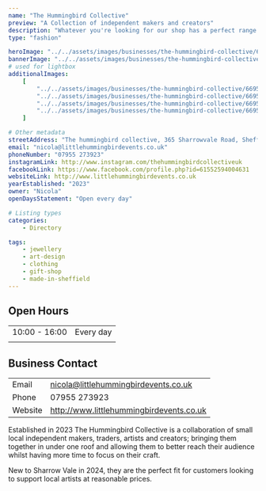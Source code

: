 ```yaml
---
name: "The Hummingbird Collective"
preview: "A Collection of independent makers and creators"
description: "Whatever you're looking for our shop has a perfect range of Posters, jewellery, Candles, Cushions, Ceramics, Knitted toys, Home furnishings, Wall decorations and much more. "
type: "fashion"

heroImage: "../../assets/images/businesses/the-hummingbird-collective/66953b2f522baad460a3fa5c_hummingbird-thumbnail.png"
bannerImage: "../../assets/images/businesses/the-hummingbird-collective/669531951276beed4e15c108_8a88aa36-e966-4645-b288-5ea174b3a7a8---Mark-Smith.JPG"
# used for lightbox
additionalImages:
    [
        "../../assets/images/businesses/the-hummingbird-collective/66952f15ab02c4fcd9c0fd72_38c3a6c4-6ab8-4d0c-98ba-d39d09f1d020---Mark-Smith.JPG",
        "../../assets/images/businesses/the-hummingbird-collective/66952f141228627af33ef0a3_925cf2f6-fb31-4a00-b3c4-6671037563f7---Mark-Smith.JPG",
        "../../assets/images/businesses/the-hummingbird-collective/66952f1402367032bbc16257_05496e04-d82b-4e6d-9ee0-77456547cd71---Mark-Smith.JPG",
        "../../assets/images/businesses/the-hummingbird-collective/66952f14a0b78e01eb250aa7_cafbf1ef-b409-4319-88e9-9b6bfbdb351f---Mark-Smith.JPG",
    ]

# Other metadata
streetAddress: "The hummingbird collective, 365 Sharrowvale Road, Sheffield, S11 8ZG"
email: "nicola@littlehummingbirdevents.co.uk"
phoneNumber: "07955 273923"
instagramLink: http://www.instagram.com/thehummingbirdcollectiveuk
facebookLink: https://www.facebook.com/profile.php?id=61552594004631
websiteLink: http://www.littlehummingbirdevents.co.uk
yearEstablished: "2023"
owner: "Nicola"
openDaysStatement: "Open every day"

# Listing types
categories:
    - Directory

tags:
    - jewellery
    - art-design
    - clothing
    - gift-shop
    - made-in-sheffield
---
```


## Open Hours

|               |           |
| ------------- | --------- |
| 10:00 - 16:00 | Every day |
|               |           |

## Business Contact

|         |                                          |
| ------- | ---------------------------------------- |
| Email   | nicola@littlehummingbirdevents.co.uk     |
| Phone   | 07955 273923                             |
| Website | http://www.littlehummingbirdevents.co.uk |

Established in 2023 The Hummingbird Collective is a collaboration of small local independent makers, traders, artists and creators; bringing them together in under one roof and allowing them to better reach their audience whilst having more time to focus on their craft.

New to Sharrow Vale in 2024, they are the perfect fit for customers looking to support local artists at reasonable prices.
